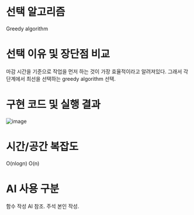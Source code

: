 # 선택 알고리즘
Greedy algorithm

# 선택 이유 및 장단점 비교
마감 시간을 기준으로 작업을 먼저 하는 것이 가장 효율적이라고 알려져있다. 그래서 각 단계에서 최선을 선택하는 greedy algorithm 선택.

# 구현 코드 및 실행 결과
![image](https://github.com/user-attachments/assets/11ddc2de-4d8c-4ca1-8c5c-325c77dd1652)

# 시간/공간 복잡도
O(nlogn)
O(n)

# AI 사용 구분
함수 작성 AI 참조.
주석 본인 작성.
